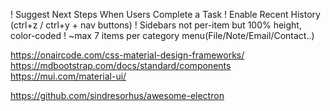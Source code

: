 ! Suggest Next Steps When Users Complete a Task
! Enable Recent History (ctrl+z / ctrl+y + nav buttons)
! Sidebars not per-item but 100% height, color-coded
! ~max 7 items per category menu(File/Note/Email/Contact..)

https://onaircode.com/css-material-design-frameworks/
https://mdbootstrap.com/docs/standard/components
https://mui.com/material-ui/



https://github.com/sindresorhus/awesome-electron
